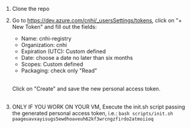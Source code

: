 1. Clone the repo
2. Go to https://dev.azure.com/cnhi/_usersSettings/tokens, click on "+ New Token" and fill out the fields:
    - Name: cnhi-registry
    - Organization: cnhi
    - Expiration (UTC): Custom defined
    - Date: choose a date no later than six months
    - Scopes: Custom defined
    - Packaging: check only "Read" <br><br>
    
    Click on "Create" and save the new personal access token. <br><br>

3. ONLY IF YOU WORK ON YOUR VM, Execute the init.sh script passing the generated personal access token, i.e.:
    `bash scripts/init.sh paageuavxayisugs5ewdhoaveuh62kf3wrcngzfirdo2atmoiioq`
